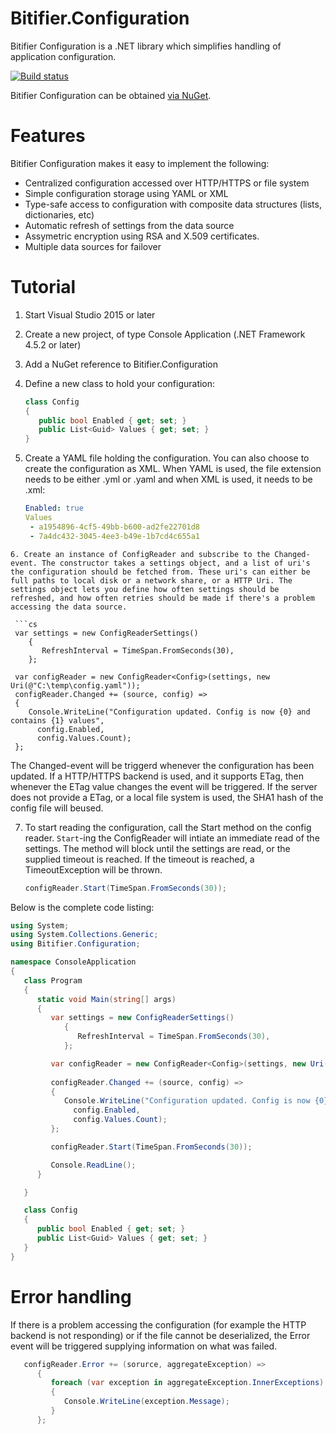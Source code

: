 # Bitifier.Configuration

Bitifier Configuration is a .NET library which simplifies handling of application configuration. 

[![Build status](https://ci.appveyor.com/api/projects/status/lhk2hgvif3gx3xhw?svg=true)](https://ci.appveyor.com/project/MartinKnafve/bitifier-configuration)

Bitifier Configuration can be obtained [via NuGet](https://www.nuget.org/packages/Bitifier.Configuration/).

# Features

Bitifier Configuration makes it easy to implement the following:

* Centralized configuration accessed over HTTP/HTTPS or file system
* Simple configuration storage using YAML or XML
* Type-safe access to configuration with composite data structures (lists, dictionaries, etc)
* Automatic refresh of settings from the data source
* Assymetric encryption using RSA and X.509 certificates.
* Multiple data sources for failover

# Tutorial

1. Start Visual Studio 2015 or later
2. Create a new project, of type Console Application (.NET Framework 4.5.2 or later)
3. Add a NuGet reference to Bitifier.Configuration
4. Define a new class to hold your configuration:

   ```cs
   class Config
   {
      public bool Enabled { get; set; }
      public List<Guid> Values { get; set; }
   } 
   ```
5. Create a YAML file holding the configuration. You can also choose to create the configuration as XML. When YAML is used, the file extension needs to be either .yml or .yaml and when XML is used, it needs to be .xml:

   ```yaml
   Enabled: true
   Values
    - a1954896-4cf5-49bb-b600-ad2fe22701d8
    - 7a4dc432-3045-4ee3-b49e-1b7cd4c655a1
  ```
6. Create an instance of ConfigReader and subscribe to the Changed-event. The constructor takes a settings object, and a list of uri's the configuration should be fetched from. These uri's can either be full paths to local disk or a network share, or a HTTP Uri. The settings object lets you define how often settings should be refreshed, and how often retries should be made if there's a problem accessing the data source.

   ```cs
   var settings = new ConfigReaderSettings()
      {
         RefreshInterval = TimeSpan.FromSeconds(30),
      };
   
   var configReader = new ConfigReader<Config>(settings, new Uri(@"C:\temp\config.yaml"));
   configReader.Changed += (source, config) =>
   {
      Console.WriteLine("Configuration updated. Config is now {0} and contains {1} values", 
        config.Enabled, 
        config.Values.Count);
   };
   ```
   
   The Changed-event will be triggerd whenever the configuration has been updated. If a HTTP/HTTPS backend is used, and it supports ETag, then whenever the ETag value changes the event will be triggered. If the server does not provide a ETag, or a local file system is used, the SHA1 hash of the config file will beused.
   
7. To start reading the configuration, call the Start method on the config reader. `Start`-ing the ConfigReader will intiate an immediate read of the settings. The method will block until the settings are read, or the supplied timeout is reached. If the timeout is reached, a TimeoutException will be thrown.

   ```cs
   configReader.Start(TimeSpan.FromSeconds(30));
   ```



Below is the complete code listing:
   
```cs
using System;
using System.Collections.Generic;
using Bitifier.Configuration;

namespace ConsoleApplication
{
   class Program
   {
      static void Main(string[] args)
      {
         var settings = new ConfigReaderSettings()
            {
               RefreshInterval = TimeSpan.FromSeconds(30),
            };

         var configReader = new ConfigReader<Config>(settings, new Uri(@"C:\temp\config.yaml"));
         
         configReader.Changed += (source, config) =>
         {
            Console.WriteLine("Configuration updated. Config is now {0} and contains {1} values",
              config.Enabled,
              config.Values.Count);
         };

         configReader.Start(TimeSpan.FromSeconds(30));

         Console.ReadLine();
      }

   }

   class Config
   {
      public bool Enabled { get; set; }
      public List<Guid> Values { get; set; }
   }
}
```
   
   
# Error handling

If there is a problem accessing the configuration (for example the HTTP backend is not responding) or if the file cannot be deserialized, the Error event will be triggered supplying information on what was failed.

```cs
   configReader.Error += (sorurce, aggregateException) =>
      {
         foreach (var exception in aggregateException.InnerExceptions)
         {
            Console.WriteLine(exception.Message);
         }
      };
```
